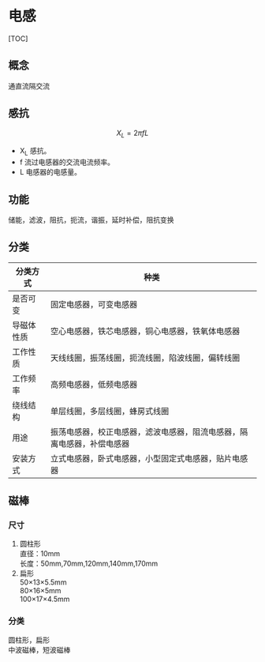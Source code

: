 # 电感

[TOC]

## 概念

通直流隔交流

## 感抗

$$
X_{L} = 2\pi fL
$$

* X<sub>L</sub>		感抗。
* f          流过电感器的交流电流频率。
* L         电感器的电感量。

## 功能
储能，滤波，阻抗，扼流，谐振，延时补偿，阻抗变换

## 分类

| 分类方式 | 种类 |
|---|---|
| 是否可变 | 固定电感器，可变电感器 |
| 导磁体性质 | 空心电感器，铁芯电感器，铜心电感器，铁氧体电感器 |
| 工作性质 | 天线线圈，振荡线圈，扼流线圈，陷波线圈，偏转线圈 |
| 工作频率 | 高频电感器，低频电感器 |
| 绕线结构 | 单层线圈，多层线圈，蜂房式线圈 |
| 用途 | 振荡电感器，校正电感器，滤波电感器，阻流电感器，隔离电感器，补偿电感器 |
| 安装方式 | 立式电感器，卧式电感器，小型固定式电感器，贴片电感器 |

## 磁棒
### 尺寸
1. 圆柱形  
直径：10mm  
长度：50mm,70mm,120mm,140mm,170mm
2. 扁形  
50×13×5.5mm  
80×16×5mm  
100×17×4.5mm

### 分类
圆柱形，扁形  
中波磁棒，短波磁棒
